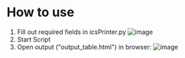 # How to use
1. Fill out required fields in icsPrinter.py
![image](https://github.com/iakkippank/calendarPrinter/assets/49272907/adccba7a-51bd-4830-93cc-bae91b6335e7)
2. Start Script
3. Open output ("output_table.html") in browser:
![image](https://github.com/iakkippank/calendarPrinter/assets/49272907/de13e85d-4ee9-48c4-a54f-5f3e5000ff14)
